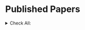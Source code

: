 <!-- iniital summary -->
<h1 style="display: inline-block">Published Papers</h1>

<details> 
<summary>Check All:</summary>
<div>
    <p style="display: inline-block">1. Shareholder litigation and corporate disclosure: Evidence from derivative lawsuits</p>
    <i><p style="display: inline-block">(With: Yun Lou,  Rencheng Wang)</p></i>
    <p style="display: inline-block"> <i>Journal of Accounting Research 56 (3), 797-842</i> </p>
    <p style="display: inline-block"> <a href="https://doi.org/10.1111/1475-679X.12191" target="_blank">link</a>.</p>
</div>


<details> 
    <summary><b>Abstract:</b></summary>
    Using the staggered adoption of universal demand (UD) laws in the United States, we study the effect of shareholder litigation risk on corporate disclosure. We find that disclosure significantly increases after UD laws make it more difficult to file derivative lawsuits. Specifically, firms issue more earnings forecasts and voluntary 8-K filings, and increase the length of management discussion and analysis (MD&A) in their 10-K filings. We further assess the direct and indirect channels through which UD laws affect firms' disclosure policies. We find that the effect of UD laws on corporate disclosure is driven by firms facing relatively higher ex ante derivative litigation risk and higher operating uncertainty, as well as firms for which shareholder litigation is a more important mechanism to discipline managers.
</details>
</details> 


<!-- <style type="text/css">
#element1 {display:inline-block; width:45%; padding:10px}
#element2 {display:inline-block; width:45%; padding:10px}
</style>

<div id="element1">
 element 1 markup
</div>
<div id="element2">
 element 2 markup
</div> -->
